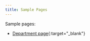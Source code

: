 ```yaml
---
title: Sample Pages
---
```


Sample pages:
* [Department page](/ndsu-web-template/sample-pages/department/){:target="_blank"}